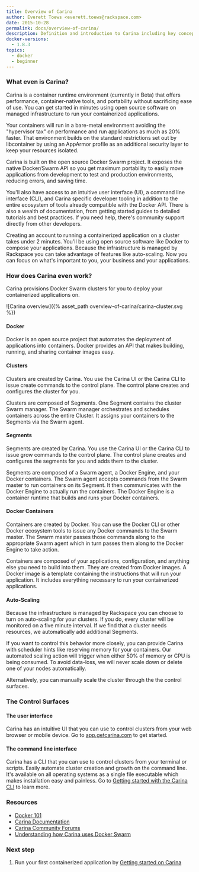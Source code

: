 ```yaml
---
title: Overview of Carina
author: Everett Toews <everett.toews@rackspace.com>
date: 2015-10-28
permalink: docs/overview-of-carina/
description: Definition and introduction to Carina including key concepts and next steps for implementation.
docker-versions:
  - 1.8.3
topics:
  - docker
  - beginner
---
```


### What even is Carina?

Carina is a container runtime environment (currently in Beta) that offers performance, container-native tools, and portability without sacrificing ease of use. You can get started in minutes using open source software on managed infrastructure to run your containerized applications.

Your containers will run in a bare-metal environment avoiding the "hypervisor tax" on performance and run applications as much as 20% faster. That environment builds on the standard restrictions set out by libcontainer by using an AppArmor profile as an additional security layer to keep your resources isolated.

Carina is built on the open source Docker Swarm project. It exposes the native Docker/Swarm API so you get maximum portability to easily move applications from development to test and production environments, reducing errors, and saving time.

You'll also have access to an intuitive user interface (UI), a command line interface (CLI), and Carina specific developer tooling in addition to the entire ecosystem of tools already compatible with the Docker API. There is also a wealth of documentation, from getting started guides to detailed tutorials and best practices. If you need help, there's community support directly from other developers.

Creating an account to running a containerized application on a cluster takes under 2 minutes. You'll be using open source software like Docker to compose your applications. Because the infrastructure is managed by Rackspace you can take advantage of features like auto-scaling. Now you can focus on what's important to you, your business and your applications.

### How does Carina even work?

Carina provisions Docker Swarm clusters for you to deploy your containerized applications on.

![Carina overview]({% asset_path overview-of-carina/carina-cluster.svg %})

#### Docker

Docker is an open source project that automates the deployment of applications into containers. Docker provides an API that makes building, running, and sharing container images easy.

#### Clusters

Clusters are created by Carina. You use the Carina UI or the Carina CLI to issue create commands to the control plane. The control plane creates and configures the cluster for you.

Clusters are composed of Segments. One Segment contains the cluster Swarm manager. The Swarm manager orchestrates and schedules containers across the entire Cluster. It assigns your containers to the Segments via the Swarm agent.

#### Segments

Segments are created by Carina. You use the Carina UI or the Carina CLI to issue grow commands to the control plane. The control plane creates and configures the segments for you and adds them to the cluster.

Segments are composed of a Swarm agent, a Docker Engine, and your Docker containers. The Swarm agent accepts commands from the Swarm master to run containers on its Segment. It then communicates with the Docker Engine to actually run the containers. The Docker Engine is a container runtime that builds and runs your Docker containers.

#### Docker Containers

Containers are created by Docker. You can use the Docker CLI or other Docker ecosystem tools to issue any Docker commands to the Swarm master. The Swarm master passes those commands along to the appropriate Swarm agent which in turn passes them along to the Docker Engine to take action.

Containers are composed of your applications, configuration, and anything else you need to build into them. They are created from Docker images. A Docker image is a template containing the instructions that will run your application. It includes everything necessary to run your containerized applications.

#### Auto-Scaling

Because the infrastructure is managed by Rackspace you can choose to turn on auto-scaling for your clusters. If you do, every cluster will be monitored on a five minute interval. If we find that a cluster needs resources, we automatically add additional Segments.

If you want to control this behavior more closely, you can provide Carina with scheduler hints like reserving memory for your containers. Our automated scaling action will trigger when either 50% of memory or CPU is being consumed. To avoid data-loss, we will never scale down or delete one of your nodes automatically.

Alternatively, you can manually scale the cluster through the the control surfaces.

### The Control Surfaces

#### The user interface

Carina has an intuitive UI that you can use to control clusters from your web browser or mobile device. Go to [app.getcarina.com](https://app.getcarina.com) to get started.

#### The command line interface

Carina has a CLI that you can use to control clusters from your terminal or scripts. Easily automate cluster creation and growth on the command line. It's available on all operating systems as a single file executable which makes installation easy and painless. Go to [Getting started with the Carina CLI](/docs/tutorials/getting-started-carina-cli/) to learn more.

### Resources

* [Docker 101](/docs/tutorials/docker-101/)
* [Carina Documentation](/docs/)
* [Carina Community Forums](https://getcarina.com/community/)
* [Understanding how Carina uses Docker Swarm](/docs/tutorials/docker-swarm-carina/)

### Next step

1. Run your first containerized application by [Getting started on Carina](/docs/tutorials/getting-started-on-carina/)
